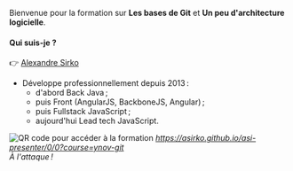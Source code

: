 Bienvenue pour la formation sur **Les bases de Git** et **Un peu d'architecture logicielle**.

#### Qui suis-je ?

:point_right: [Alexandre Sirko](https://www.alexandre.lets-code.fr/)

- Développe professionnellement depuis 2013 :
  - d'abord Back Java ;
  - puis Front (AngularJS, BackboneJS, Angular) ;
  - puis Fullstack JavaScript ;
  - aujourd'hui Lead tech JavaScript.

<img src="~/1.introduction/qrcode.png" style="max-width: 300px" alt="QR code pour accéder à la formation"></img>
_https://asirko.github.io/asi-presenter/0/0?course=ynov-git<br>À l'attaque !_
